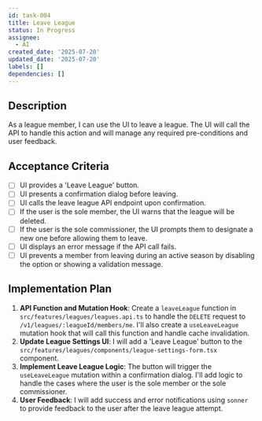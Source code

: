 ```yaml
---
id: task-004
title: Leave League
status: In Progress
assignee:
  - AI
created_date: '2025-07-20'
updated_date: '2025-07-20'
labels: []
dependencies: []
---
```


## Description

As a league member, I can use the UI to leave a league. The UI will call the API to handle this action and will manage any required pre-conditions and user feedback.

## Acceptance Criteria

- [ ] UI provides a 'Leave League' button.
- [ ] UI presents a confirmation dialog before leaving.
- [ ] UI calls the leave league API endpoint upon confirmation.
- [ ] If the user is the sole member, the UI warns that the league will be deleted.
- [ ] If the user is the sole commissioner, the UI prompts them to designate a new one before allowing them to leave.
- [ ] UI displays an error message if the API call fails.
- [ ] UI prevents a member from leaving during an active season by disabling the option or showing a validation message.

## Implementation Plan

1.  **API Function and Mutation Hook**: Create a `leaveLeague` function in `src/features/leagues/leagues.api.ts` to handle the `DELETE` request to `/v1/leagues/:leagueId/members/me`. I'll also create a `useLeaveLeague` mutation hook that will call this function and handle cache invalidation.
2.  **Update League Settings UI**: I will add a 'Leave League' button to the `src/features/leagues/components/league-settings-form.tsx` component.
3.  **Implement Leave League Logic**: The button will trigger the `useLeaveLeague` mutation within a confirmation dialog. I'll add logic to handle the cases where the user is the sole member or the sole commissioner.
4.  **User Feedback**: I will add success and error notifications using `sonner` to provide feedback to the user after the leave league attempt.
